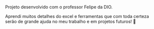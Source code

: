 Projeto desenvolvido com o professor Felipe da DIO.

Aprendi muitos detalhes do excel e ferramentas que com toda certeza serão de grande ajuda no meu trabalho e em projetos futuros! 🚀
